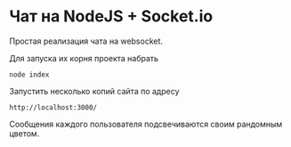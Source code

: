 # Чат на NodeJS + Socket.io

Простая реализация чата на websocket.

Для запуска их корня проекта набрать

```node index```

Запустить несколько копий сайта по адресу

```http://localhost:3000/```

Сообщения каждого пользователя подсвечиваются своим рандомным цветом.
